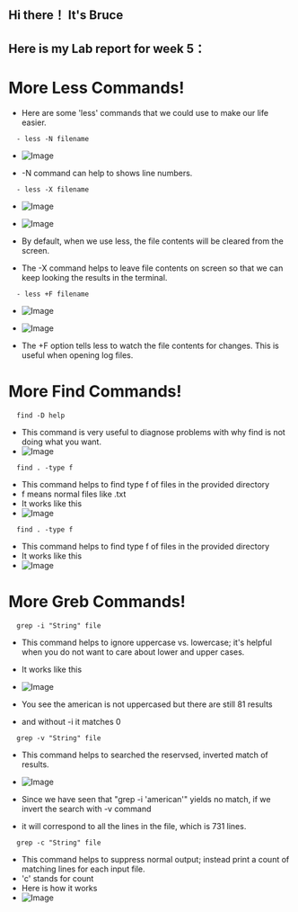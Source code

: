 ## Hi there！ It's Bruce
## Here is my Lab report for week 5：

# More Less Commands!
- Here are some 'less' commands that we could use to make our life easier.

```
  - less -N filename
```

  - ![Image](4.1.png)

  - -N command can help to shows line numbers.


```
  - less -X filename
```
  - ![Image](4.2.png)
  - ![Image](4.3.png)

  - By default, when we use less, the file contents will be cleared from the screen.
  - The -X command helps to leave file contents on screen so that we can keep looking the results in the terminal.

```
  - less +F filename
```
  - ![Image](4.4.png)
  - ![Image](4.5.png)
  
  - The +F option tells less to watch the file contents for changes. This is useful when opening log files.

# More Find Commands!

```
  find -D help
```
  - This command is very useful to diagnose problems with why find is not doing what you want.
  - ![Image](4.6.png)

```
  find . -type f
```
  - This command helps to find type f of files in the provided directory
  - f means normal files like .txt
  - It works like this
  - ![Image](4.7.png)

```
  find . -type f
```
  - This command helps to find type f of files in the provided directory
  - It works like this
  - ![Image](4.8.png)

# More Greb Commands!

```
  grep -i "String" file
```
  - This command helps to ignore uppercase vs. lowercase; it's helpful when you do not want to care about lower and upper cases.
  - It works like this
  - ![Image](4.9.png)

  - You see the american is not uppercased but there are still 81 results
  - and without -i it matches 0

```
  grep -v "String" file
```
  - This command helps to searched the reservsed, inverted match of results.
  - ![Image](4.10.png)

  - Since we have seen that "grep -i 'american'" yields no match, if we invert the search with -v command
  - it will correspond to all the lines in the file, which is 731 lines.

```
  grep -c "String" file
```
  - This command helps to suppress normal output; instead print a count of matching lines for each input file.
  - 'c' stands for count
  - Here is how it works
  - ![Image](4.11.png)

